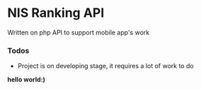 # NIS Ranking API
Written on php API to support mobile app's work


### Todos

 - Project is on developing stage, it requires a lot of work to do

**hello world:)**